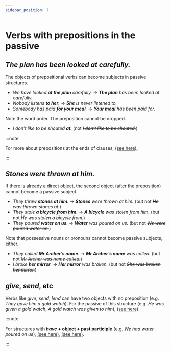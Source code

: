 ```yaml
---
sidebar_position: 7
---
```


# Verbs with prepositions in the passive

## *The plan has been looked at carefully.*

The objects of prepositional verbs can become subjects in passive structures.

- *We have looked **at the plan** carefully.* → ***The plan** has been looked at carefully.*
- *Nobody listens **to her**.* → ***She** is never listened to.*
- *Somebody has paid **for your meal**.* → ***Your meal** has been paid for.*

Note the word order. The preposition cannot be dropped.

- *I don’t like to be shouted **at**.* (not *~~I don’t like to be shouted.~~*)

:::note

For more about prepositions at the ends of clauses, [(see here)](./../prepositions/prepositions-at-the-ends-of-clauses).

:::

## *Stones were thrown at him.*

If there is already a direct object, the second object (after the preposition) cannot become a passive subject.

- *They threw **stones at him**.* → ***Stones** were thrown at him.* (but not *~~He was thrown stones at.~~*)
- *They stole **a bicycle from him**.* → ***A bicycle** was stolen from him.* (but not *~~He was stolen a bicycle from.~~*)
- *They poured **water on us**.* → ***Water** was poured on us.* (but not *~~We were poured water on.~~*)

Note that possessive nouns or pronouns cannot become passive subjects, either.

- *They called **Mr Archer’s name**.* → ***Mr Archer’s name** was called.* (but not *~~Mr Archer was name called.~~*)
- *I broke **her mirror**.* → ***Her mirror** was broken.* (but not *~~She was broken her mirror.~~*)

## *give*, *send*, etc

Verbs like *give*, *send*, *lend* can have two objects with no preposition (e.g. *They gave him a gold watch*). For the passive of this structure (e.g. *He was given a gold watch*, *A gold watch was given to him*), [(see here)](./verbs-with-two-objects-in-the-passive).

:::note

For structures with ***have* + object + past participle** (e.g. *We had water poured on us*), [(see here)](./../infinitives-ing-forms-and-past-participles-after-nouns-verbs-etc/causative-and-similar-structures-with-have), [(see here)](./../information-structure/information-structure-normal-order-and-variations#choosing-the-right-structure).

:::
